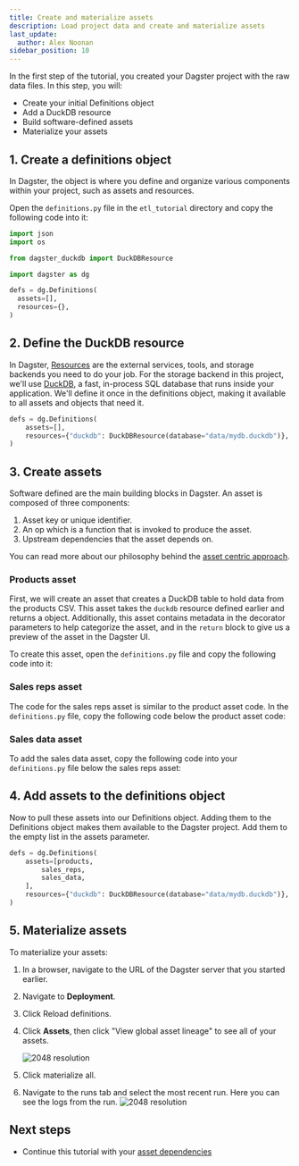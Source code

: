 ```yaml
---
title: Create and materialize assets
description: Load project data and create and materialize assets
last_update:
  author: Alex Noonan
sidebar_position: 10
---
```



In the first step of the tutorial, you created your Dagster project with the raw data files. In this step, you will:
- Create your initial Definitions object
- Add a DuckDB resource
- Build software-defined assets
- Materialize your assets

## 1. Create a definitions object

In Dagster, the <PyObject section="definitions" module="dagster" object="Definitions" /> object is where you define and organize various components within your project, such as assets and resources.

Open the `definitions.py` file in the `etl_tutorial` directory and copy the following code into it:

  ```python
  import json
  import os

  from dagster_duckdb import DuckDBResource

  import dagster as dg

  defs = dg.Definitions(
    assets=[],
    resources={},
  )
  ```

## 2. Define the DuckDB resource

In Dagster, [Resources](/api/python-api/resources) are the external services, tools, and storage backends you need to do your job. For the storage backend in this project, we'll use [DuckDB](https://duckdb.org/), a fast, in-process SQL database that runs inside your application. We'll define it once in the definitions object, making it available to all assets and objects that need it.

  ```python
  defs = dg.Definitions(
      assets=[],
      resources={"duckdb": DuckDBResource(database="data/mydb.duckdb")},
  )
  ```

## 3. Create assets

Software defined <PyObject section="assets" module="dagster" object="asset" pluralize /> are the main building blocks in Dagster. An asset is composed of three components:
1. Asset key or unique identifier.
2. An op which is a function that is invoked to produce the asset.
3. Upstream dependencies that the asset depends on. 

You can read more about our philosophy behind the [asset centric approach](https://dagster.io/blog/software-defined-assets).

### Products asset

First, we will create an asset that creates a DuckDB table to hold data from the products CSV. This asset takes the `duckdb` resource defined earlier and returns a <PyObject section="assets" module="dagster" object="MaterializeResult" /> object.
Additionally, this asset contains metadata in the <PyObject section="assets" module="dagster" object="asset" decorator /> decorator parameters to help categorize the asset, and in the `return` block to give us a preview of the asset in the Dagster UI.

To create this asset, open the `definitions.py` file and copy the following code into it:

<CodeExample path="docs_beta_snippets/docs_beta_snippets/guides/tutorials/etl_tutorial/etl_tutorial/definitions.py" language="python" lineStart="8" lineEnd="33"/>

### Sales reps asset

The code for the sales reps asset is similar to the product asset code. In the `definitions.py` file, copy the following code below the product asset code:

<CodeExample path="docs_beta_snippets/docs_beta_snippets/guides/tutorials/etl_tutorial/etl_tutorial/definitions.py" language="python" lineStart="35" lineEnd="61"/>

### Sales data asset

To add the sales data asset, copy the following code into your `definitions.py` file below the sales reps asset:

<CodeExample path="docs_beta_snippets/docs_beta_snippets/guides/tutorials/etl_tutorial/etl_tutorial/definitions.py" language="python" lineStart="62" lineEnd="87"/>

## 4. Add assets to the definitions object

Now to pull these assets into our Definitions object. Adding them to the Definitions object makes them available to the Dagster project. Add them to the empty list in the assets parameter.

  ```python
  defs = dg.Definitions(
      assets=[products,
          sales_reps,
          sales_data,
      ],
      resources={"duckdb": DuckDBResource(database="data/mydb.duckdb")},
  )
  ```

## 5. Materialize assets

To materialize your assets:
1. In a browser, navigate to the URL of the Dagster server that you started earlier.
2. Navigate to **Deployment**.
3. Click Reload definitions.
4. Click **Assets**, then click "View global asset lineage" to see all of your assets.

   ![2048 resolution](/images/tutorial/etl-tutorial/etl-tutorial-first-asset-lineage.png)

5. Click materialize all.
6. Navigate to the runs tab and select the most recent run. Here you can see the logs from the run. 
   ![2048 resolution](/images/tutorial/etl-tutorial/first-asset-run.png)


## Next steps

- Continue this tutorial with your [asset dependencies](create-and-materialize-a-downstream-asset)

